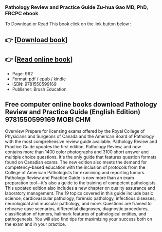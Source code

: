 ### Pathology Review and Practice Guide Zu-hua Gao MD, PhD, FRCPC ebook

To Download or Read This book click on the link button below :

## 👉  [**[Download book](http://filesbooks.info/download.php?group=book&from=github.com&id=677622&lnk=1081 "Download book")**]

## 👉  [**[Read online book](http://filesbooks.info/download.php?group=book&from=github.com&id=677622&lnk=1081 "Read online book")**]


* Page: 962
* Format: pdf / epub / kindle
* ISBN: 9781550599169
* Publisher: Brush Education



## Free computer online books download Pathology Review and Practice Guide (English Edition) 9781550599169 MOBI CHM


Overview
Prepare for licensing exams offered by the Royal College of Physicians and Surgeons of Canada and the American Board of Pathology with the most comprehensive review guide available. Pathology Review and Practice Guide updates the first edition, Pathology Review, and now contains more than 1400 color photographs and 3100 short answer and multiple choice questions. It&#039;s the only guide that features question formats found on Canadian exams. The new edition also meets the demand for competency-based education with the inclusion of protocols from the College of American Pathologists for examining and reporting tumors. Pathology Review and Practice Guide is now more than an exam preparation tool—it&#039;s also a guide to the training of competent pathologists. This updated edition also includes a new chapter on quality assurance and laboratory management. The 19 topics covered in this guide include basic science, cardiovascular pathology, forensic pathology, infectious diseases, neurological and muscular pathology, and more. Questions are framed to rehearse case scenarios, differential diagnoses, diagnostic procedures, classification of tumors, hallmark features of pathological entities, and pathogenesis. You will also find tips for maximizing your success both on the exam and in your practice.



